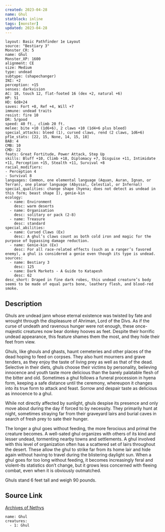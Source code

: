 ```yaml
---
created: 2023-04-28
name: Ghul
statblock: inline
tags: [monster]
updated: 2023-04-28
---
```

```statblock
layout: Basic Pathfinder 1e Layout
source: "Bestiary 3"
Monster_CR: 5
name: Ghul
Monster_XP: 1600
alignment: CE
size: Medium
type: undead
subtype: (shapechanger)
INI: +2
perception: +15
senses: darkvision
AC: 18, touch 12, flat-footed 16 (dex +2, natural +6)
HP: 51
HD: 6d8+24
saves: Fort +8, Ref +4, Will +7
immune: undead traits
resist: fire 10
DR: 5/good
speed: 40 ft., climb 20 ft.
melee: bite +10 (1d6+6), 2 claws +10 (1d4+6 plus bleed)
special_attacks: bleed (1), cursed claws, rend (2 claws, 1d6+6)
pf1e_stats: [22, 15, None, 14, 15, 18]
BAB: 4
CMB: 10
CMD: 22
feats: Great Fortitude, Power Attack, Step Up
skills: Bluff +10, Climb +18, Diplomacy +7, Disguise +11, Intimidate +11, Perception +15, Stealth +11, Survival +8
racial_modifiers:
- Perception 4
- Survival 8
languages: Common, one elemental language (Aquan, Auran, Ignan, or Terran), one planar language (Abyssal, Celestial, or Infernal)
special_qualities: change shape (hyena; does not detect as undead in this form; beast shape I), genie-kin
ecology:
  - name: Environment
    desc: warm deserts
  - name: Organisation
    desc: solitary or pack (2-8)
  - name: Treasure
    desc: standard
special_abilities:
  - name: Cursed Claws (Ex)
    desc: A ghul’s claws count as both cold iron and magic for the purpose of bypassing damage reduction.
  - name: Genie-kin (Ex)
    desc: For all race-related effects (such as a ranger’s favored enemy), a ghul is considered a genie even though its type is undead.
sources:
  - name: Bestiary 3
    desc: 125
  - name: Dark Markets - A Guide to Katapesh
    desc: 62
desc_short: Draped in fine dark robes, this undead creature’s body seems to be made of equal parts bone, leathery flesh, and blood-red smoke.
```
## Description
Ghuls are undead jann whose eternal existence was twisted by fate and wrought through the displeasure of Ahriman, Lord of the Divs. As if the curse of undeath and ravenous hunger were not enough, these once-majestic creatures now bear donkey hooves as feet. Despite their horrific undead appearance, this feature shames them the most, and they hide their feet from view.

Ghuls, like ghouls and ghasts, haunt cemeteries and other places of the dead hoping to feed on corpses. They also hunt mourners and grave tenders, as they enjoy the taste of living prey as well as that of the dead. Selective in their diets, ghuls choose their victims by personality, believing innocence and youth taste more delicious than the barely palatable flesh of the bitter and old. Sometimes a ghul follows a funeral procession in hyena form, keeping a safe distance until the ceremony, whereupon it changes into its true form to attack and feast. Sorrow and despair taste as delicious as innocence to a ghul.

While not directly affected by sunlight, ghuls despise its presence and only move about during the day if forced to by necessity. They primarily hunt at night, sometimes straying far from their graveyard lairs and burial caves in search of fresh prey to sate their hunger.

The longer a ghul goes without feeding, the more ferocious and primal the creature becomes. A well-sated ghul organizes with others of its kind and lesser undead, tormenting nearby towns and settlements. A ghul involved with this level of organization often has a scattered set of lairs throughout the desert. These allow the ghul to strike far from its home lair and hide again without having to travel during the blistering daylight sun. When a ghul goes for too long without feeding, it becomes increasingly feral and violent-its statistics don’t change, but it grows less concerned with fleeing combat, even when it is obviously outmatched.

Ghuls stand 6 feet tall and weigh 90 pounds.
## Source Link
[Archives of Nethys](https://aonprd.com/MonsterDisplay.aspx?ItemName=Ghul)
```encounter-table
name: Ghul
creatures:
  - 1: Ghul
```
